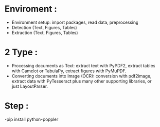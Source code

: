 
# Enviroment : 
- Environment setup: import packages, read data, preprocessing
- Detection (Text, Figures, Tables)
- Extraction (Text, Figures, Tables)


# 2 Type :
- Processing documents as Text: extract text with PyPDF2, extract tables with Camelot or TabulaPy, extract figures with PyMuPDF.
- Converting documents into Image (OCR): conversion with pdf2image, extract data with PyTesseract plus many other supporting libraries, or just LayoutParser.

# Step : 
-pip install python-poppler